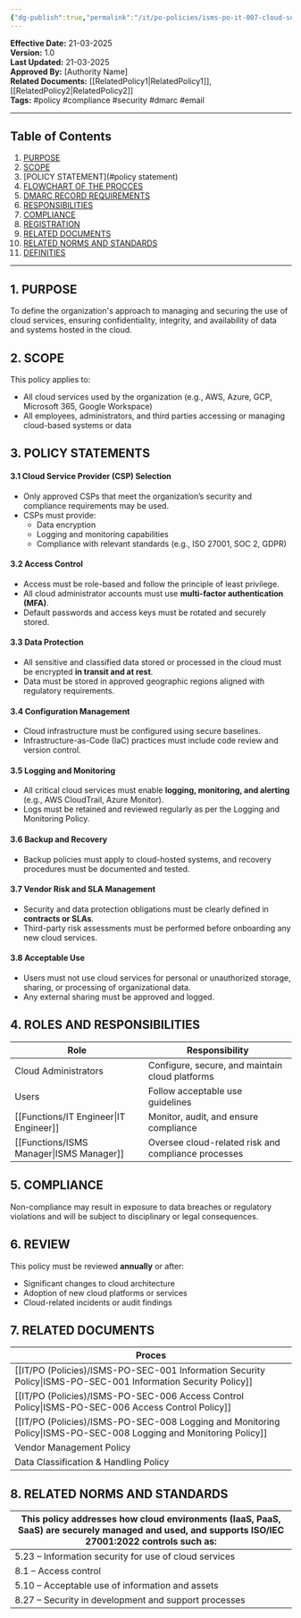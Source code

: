 ```yaml
---
{"dg-publish":true,"permalink":"/it/po-policies/isms-po-it-007-cloud-security-policy/"}
---
```


 
**Effective Date:** 21-03-2025  
**Version:** 1.0  
**Last Updated:** 21-03-2025  
**Approved By:** [Authority Name]  
**Related Documents:** [[RelatedPolicy1\|RelatedPolicy1]], [[RelatedPolicy2\|RelatedPolicy2]]  
**Tags:** #policy #compliance  #security #dmarc #email

---
## **Table of Contents**  
1. [PURPOSE](#purpose)  
2. [SCOPE](#scope)  
3. [POLICY STATEMENT](#policy statement)  
4. [FLOWCHART OF THE PROCCES](#roles-and-responsibilities)  
5. [DMARC RECORD REQUIREMENTS](#dmarc)  
6. [RESPONSIBILITIES](#responsibilities)  
7. [COMPLIANCE](#compliance)  
8. [REGISTRATION](#registrations)  
9. [RELATED DOCUMENTS](#appendices) 
10. [RELATED NORMS AND STANDARDS](#appendices) 
11. [DEFINITIES](#DEFINITIES) 

---
## **1. PURPOSE**  
To define the organization's approach to managing and securing the use of cloud services, ensuring confidentiality, integrity, and availability of data and systems hosted in the cloud.
## **2. SCOPE**
This policy applies to:

- All cloud services used by the organization (e.g., AWS, Azure, GCP, Microsoft 365, Google Workspace)
- All employees, administrators, and third parties accessing or managing cloud-based systems or data  
 
## **3. POLICY STATEMENT**S 
#### 3.1 Cloud Service Provider (CSP) Selection

- Only approved CSPs that meet the organization’s security and compliance requirements may be used.
- CSPs must provide:
    - Data encryption
    - Logging and monitoring capabilities
    - Compliance with relevant standards (e.g., ISO 27001, SOC 2, GDPR)
#### 3.2 Access Control
- Access must be role-based and follow the principle of least privilege.
- All cloud administrator accounts must use **multi-factor authentication (MFA)**.
- Default passwords and access keys must be rotated and securely stored.
#### 3.3 Data Protection
- All sensitive and classified data stored or processed in the cloud must be encrypted **in transit and at rest**.
- Data must be stored in approved geographic regions aligned with regulatory requirements.

#### 3.4 Configuration Management
- Cloud infrastructure must be configured using secure baselines.
- Infrastructure-as-Code (IaC) practices must include code review and version control.
#### 3.5 Logging and Monitoring
- All critical cloud services must enable **logging, monitoring, and alerting** (e.g., AWS CloudTrail, Azure Monitor).
- Logs must be retained and reviewed regularly as per the Logging and Monitoring Policy.
#### 3.6 Backup and Recovery
- Backup policies must apply to cloud-hosted systems, and recovery procedures must be documented and tested.
#### 3.7 Vendor Risk and SLA Management
- Security and data protection obligations must be clearly defined in **contracts or SLAs**.
- Third-party risk assessments must be performed before onboarding any new cloud services.
#### 3.8 Acceptable Use
- Users must not use cloud services for personal or unauthorized storage, sharing, or processing of organizational data.
- Any external sharing must be approved and logged.
## **4. ROLES AND RESPONSIBILITIES**

| **Role**             | **Responsibility**                                  |
| -------------------- | --------------------------------------------------- |
| Cloud Administrators | Configure, secure, and maintain cloud platforms     |
| Users                | Follow acceptable use guidelines                    |
| [[Functions/IT Engineer\|IT Engineer]]      | Monitor, audit, and ensure compliance               |
| [[Functions/ISMS Manager\|ISMS Manager]]     | Oversee cloud-related risk and compliance processes |
## **5. COMPLIANCE**  
Non-compliance may result in exposure to data breaches or regulatory violations and will be subject to disciplinary or legal consequences.
## **6. REVIEW**  
This policy must be reviewed **annually** or after:
- Significant changes to cloud architecture
- Adoption of new cloud platforms or services
- Cloud-related incidents or audit findings
## 7. RELATED DOCUMENTS  

| Proces                                            |
| ------------------------------------------------- |
| [[IT/PO (Policies)/ISMS-PO-SEC-001 Information Security Policy\|ISMS-PO-SEC-001 Information Security Policy]]   |
| [[IT/PO (Policies)/ISMS-PO-SEC-006 Access Control Policy\|ISMS-PO-SEC-006 Access Control Policy]]         |
| [[IT/PO (Policies)/ISMS-PO-SEC-008 Logging and Monitoring Policy\|ISMS-PO-SEC-008 Logging and Monitoring Policy]] |
| Vendor Management Policy                          |
| Data Classification & Handling Policy             |
## 8. RELATED NORMS AND STANDARDS

| This policy addresses how cloud environments (IaaS, PaaS, SaaS) are securely managed and used, and supports **ISO/IEC 27001:2022** controls such as: |
| ---------------------------------------------------------------------------------------------------------------------------------------------------- |
| 5.23 – Information security for use of cloud services                                                                                                |
| 8.1 – Access control                                                                                                                                 |
| 5.10 – Acceptable use of information and assets                                                                                                      |
| 8.27 – Security in development and support processes                                                                                                 |












